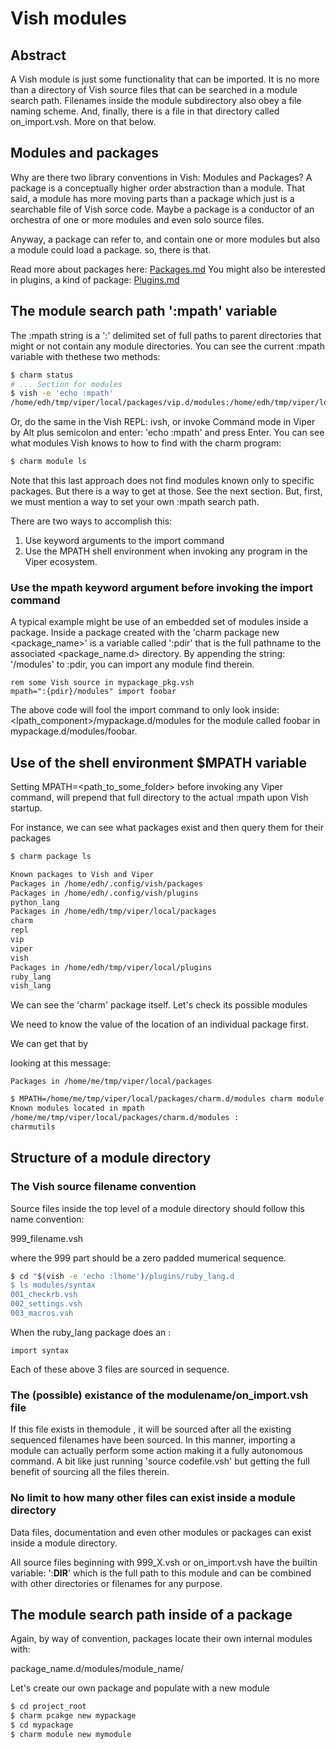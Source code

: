 # Vish modules

## Abstract

A Vish module is just some functionality that can be imported. It is
no more than a directory of Vish source files that can be searched in a module
search path. Filenames inside the module
subdirectory also obey a file naming scheme. And, finally, there is
a file in that directory called on_import.vsh. More on that below.


## Modules and packages

Why are there two library conventions in Vish: Modules and Packages?
A package is a conceptually higher order abstraction than a module.
That said, a module has more moving parts than a package which just
is a searchable file of Vish sorce code.
Maybe a package is a conductor of an orchestra of one or more modules and even solo source files.

Anyway, a package can refer to, and contain one or more  modules
but also a module could load a package. so, there is that.

Read more about packages here: [Packages.md](Packages.md)
You might also be interested in plugins, a kind of package: [Plugins.md](Plugins.md)


## The module search path ':mpath' variable


The :mpath string is a ':' delimited set of full paths to parent directories
that might or not contain any module directories.
You can see the current :mpath variable with thethese two methods:

```bash
$ charm status
# ... Section for modules
$ vish -e 'echo :mpath'
/home/edh/tmp/viper/local/packages/vip.d/modules:/home/edh/tmp/viper/local/viper/modules:/home/edh/tmp/viper/local/vish/modules
```

Or, do the same in the Vish REPL: ivsh, or invoke Command mode
in Viper by Alt plus semicolon and enter: 'echo :mpath' and press Enter.
You can see what modules Vish knows to how to find with the charm program:

```bash
$ charm module ls
```

Note that this last approach does not find modules known only to specific packages.
But there is a way to get at those. See the next section.
But, first, we must mention a way to set your own :mpath search path.

There are two ways to accomplish this:

1. Use keyword arguments to the import command
2. Use the MPATH shell environment when invoking any program in the Viper ecosystem.

### Use the mpath keyword argument before invoking the import command

A typical example might be use of an embedded set of modules inside a package.
Inside a package created with the 'charm package new <package_name>'
is a variable called ':pdir' that is the full pathname to the associated
<package_name.d> directory. By appending the string: '/modules'
to :pdir, you can import any module find therein.

```
rem some Vish source in mypackage_pkg.vsh
mpath=":{pdir}/modules" import foobar
```


The above code will fool the import command to only look inside: <lpath_component>/mypackage.d/modules
for the module called foobar in mypackage.d/modules/foobar.


## Use of the shell environment $MPATH variable

Setting MPATH=<path_to_some_folder> before invoking any Viper
command, will prepend that full directory to the actual :mpath upon Vish
startup.

For instance, we can see what packages exist and then query them for their packages

```bash
$ charm package ls

Known packages to Vish and Viper
Packages in /home/edh/.config/vish/packages
Packages in /home/edh/.config/vish/plugins
python_lang
Packages in /home/edh/tmp/viper/local/packages
charm
repl
vip
viper
vish
Packages in /home/edh/tmp/viper/local/plugins
ruby_lang
vish_lang
```

We can see the 'charm' package itself. Let's check its possible modules

We need to know the value of the location of an individual package first.

We can get that by 

looking at this message:


```
Packages in /home/me/tmp/viper/local/packages
```


```bash
$ MPATH=/home/me/tmp/viper/local/packages/charm.d/modules charm module ls
Known modules located in mpath
/home/me/tmp/viper/local/packages/charm.d/modules :
charmutils
```




## Structure of a module directory

### The Vish source filename convention


Source files inside the top level of a module directory should follow this name convention:

999_filename.vsh

where the 999 part should be a zero padded mumerical sequence.

```bash
$ cd "$(vish -e 'echo :lhome')/plugins/ruby_lang.d
$ ls modules/syntax
001_checkrb.vsh
002_settings.vsh
003_macros.vsh
```



When the ruby_lang package does an :

```
import syntax
```

Each of these above 3 files are sourced in sequence.

### The (possible) existance of  the modulename/on_import.vsh file

If this file exists in themodule , it will be sourced after all the
existing  sequenced filenames have been sourced.
In this manner, importing a module can actually perform some action making
it a fully autonomous command. A bit like just running 'source codefile.vsh'
but getting the full benefit of  sourcing all the files therein.

### No limit to how many other files can exist inside a module directory


Data files, documentation and even other  modules or packages can exist
inside a module directory.

All source files beginning with 999_X.vsh or on_import.vsh
have the builtin variable: ':__DIR__'
which is the full path to this module and can be combined with other
directories or filenames for any purpose.



## The module search path inside of a package

Again, by way of convention, packages locate their own  internal modules with:

package_name.d/modules/module_name/

Let's create our own package and  populate with a new module

```bash
$ cd project_root
$ charm pcakge new mypackage
$ cd mypackage
$ charm module new mymodule

